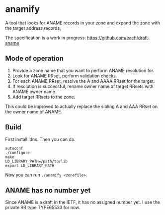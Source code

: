 # anamify

A tool that looks for ANAME records in your zone and expand the zone with the target address records,

The specification is a work in progress: https://github.com/each/draft-aname

## Mode of operation

1. Provide a zone name that you want to perform ANAME resolution for.
2. Look for ANAME RRset, perform validation checks.
3. For each ANAME RRset, resolve the A and AAAA RRset for the target.
4. If resolution is successful, rename owner name of target RRsets with ANAME owner name.
4. Add target RRsets to the zone.

This could be improved to actually replace the sibling A and AAA RRset on the
owner name of ANAME.

## Build

First install ldns. Then you can do:

```
autoconf
./configure
make
LD_LIBRARY_PATH=/path/to/lib
export LD_LIBRARY_PATH
```

Now you can run `./anamify <zonefile>`.

## ANAME has no number yet

Since ANAME is a draft in the IETF, it has no assigned number yet. I use the
private RR type TYPE65533 for now.
